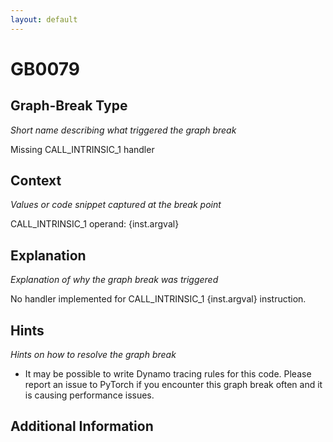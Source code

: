 ```yaml
---
layout: default
---
```

# GB0079

## Graph-Break Type
*Short name describing what triggered the graph break*

Missing CALL_INTRINSIC_1 handler

## Context
*Values or code snippet captured at the break point*

CALL_INTRINSIC_1 operand: {inst.argval}

## Explanation
*Explanation of why the graph break was triggered*

No handler implemented for CALL_INTRINSIC_1 {inst.argval} instruction.

## Hints
*Hints on how to resolve the graph break*

- It may be possible to write Dynamo tracing rules for this code. Please report an issue to PyTorch if you encounter this graph break often and it is causing performance issues.


## Additional Information

<!-- ADDITIONAL INFORMATION START - Add custom information below this line -->

<!-- ADDITIONAL INFORMATION END -->


